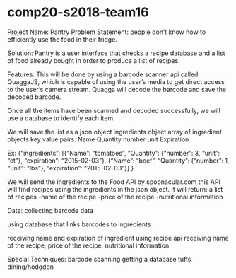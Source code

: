 # comp20-s2018-team16

Project Name: Pantry
Problem Statement: people don’t know how to efficiently use the food in their fridge.

Solution:
Pantry is a user interface that checks a recipe database and a list of food already bought in order to produce a list of recipes.

Features:
This will be done by using a barcode scanner api called QuaggaJS, which is capable of using the user’s media to get direct access to the user’s camera stream. Quagga will decode the barcode and save the decoded barcode.

Once all the items have been scanned and decoded successfully, we will use a database to identify each item.

We will save the list as a json object
ingredients object
	array of ingredient objects
		key value pairs: 
			Name
			Quantity
				number
				unit
			Expiration

Ex:
{“ingredients”:
[{“Name”: “tomatoes”, “Quantity”: {“number”: 3, “unit”: “ct”}, “expiration”: “2015-02-03”},
{“Name”: “beef”, “Quantity”: {“number”: 1, “unit”: “lbs”}, “expiration”: “2015-02-03”}]
}

We will send the ingredients to the Food API by spoonacular.com this API will find recipes using the ingredients in the json object. It will return:
a list of recipes
-name of the recipe
-price of the recipe
-nutritional information

Data:
collecting barcode data

using database that links barcodes to ingredients

receiving name and expiration of ingredient
using recipe api
receiving name of the recipe, price of the recipe, nutritional information

Special Techniques:
barcode scanning
getting a database tufts dining/hodgdon
